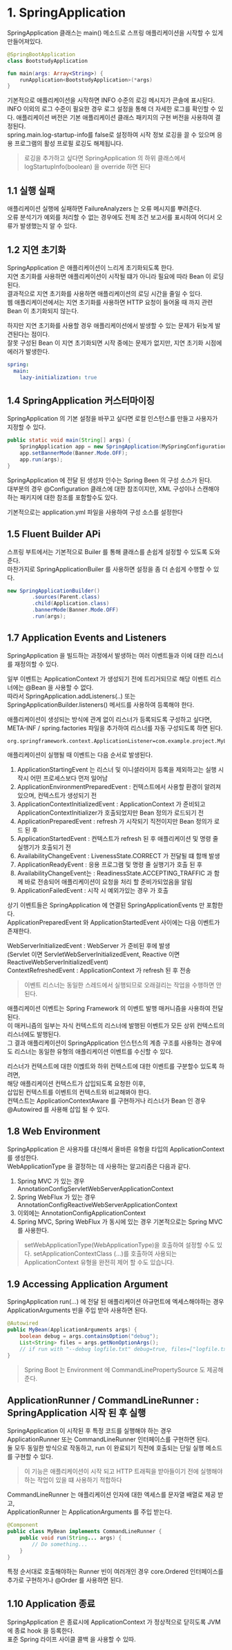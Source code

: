 # 1. SpringApplication

SpringApplication 클래스는 main() 메소드로 스프링 애플리케이션을 시작할 수 있게 만들어져있다.

```kotlin
@SpringBootApplication
class BootstudyApplication

fun main(args: Array<String>) {
    runApplication<BootstudyApplication>(*args)
}
```

기본적으로 애플리케이션을 시작하면 INFO 수준의 로깅 메시지가 콘솔에 표시된다.
INFO 이외의 로그 수준이 필요한 경우 로그 설정을 통해 더 자세한 로그를 확인할 수 있다.
애플리케이션 버전은 기본 애플리케이션 클래스 패키지의 구현 버전을 사용하여 결정된다.    
spring.main.log-startup-info를 false로 설정하여 시작 정보 로깅을 끌 수 있으며
응용 프로그램의 활성 프로필 로깅도 해제됩니다.

> 로깅을 추가하고 싶다면 SpringApplication 의 하위 클래스에서 logStartupInfo(boolean) 을 override 하면 된다

## 1.1 실행 실패

애플리케이션 실행에 실패하면 FailureAnalyzers 는 오류 메시지를 뿌려준다.   
오류 분석기가 예외를 처리할 수 없는 경우에도 전체 조건 보고서를 표시하여 어디서 오류가 발생했는지 알 수 있다.

## 1.2 지연 초기화
SpringApplication 은 애플리케이션이 느리게 초기화되도록 한다.   
지연 초기화를 사용하면 애플리케이션이 시작될 떄가 아니라 필요에 따라 Bean 이 로딩된다.   
결과적으로 지연 초기화를 사용하면 애플리케이션의 로딩 시간을 줄일 수 있다.   
웹 애플리케이션에서는 지연 초기화를 사용하면 HTTP 요청이 들어올 때 까지 관련 Bean 이 초기화되지 않는다.

하지만 지연 초기화를 사용할 경우 애플리케이션에서 발생할 수 있는 문제가 뒤늦게 발견된다는 점이다.   
잘못 구성된 Bean 이 지연 초기화되면 시작 중에는 문제가 없지만, 지연 초기화 시점에 에러가 발생한다.

```yaml
spring:
  main:
    lazy-initialization: true
```

## 1.4 SpringApplication 커스터마이징

SpringApplication 의 기본 설정을 바꾸고 싶다면 로컬 인스턴스를 만들고 사용자가 지정할 수 있다.

```java
public static void main(String[] args) {
    SpringApplication app = new SpringApplication(MySpringConfiguration.class);
    app.setBannerMode(Banner.Mode.OFF);
    app.run(args);
}
```

SpringApplication 에 전달 된 생성자 인수는 Spring Been 의 구성 소스가 된다.   
대부분의 경우 @Configuration 클래스에 대한 참조이지만, XML 구성이나 스캔해야하는 패키지에 대한 참조를 포함할수도 있다.

기본적으로는 application.yml 파일을 사용하여 구성 소스를 설정한다

## 1.5 Fluent Builder APi

스프링 부트에서는 기본적으로 Builer 를 통해 클래스를 손쉽게 설정할 수 있도록 도와준다.   
마찬가지로 SpringApplicationBuiler 를 사용하면 설정을 좀 더 손쉽게 수행할 수 있다.

```java
new SpringApplicationBuilder()
        .sources(Parent.class)
        .child(Application.class)
        .bannerMode(Banner.Mode.OFF)
        .run(args);
```

## 1.7 Application Events and Listeners

SpringApplication 을 빌드하는 과정에서 발생하는 여러 이벤트들과 이에 대한 리스너를 재정의할 수 있다.

일부 이벤트는 ApplicationContext 가 생성되기 전에 트리거되므로 해당 이벤트 리스너에는 @Bean 을 사용할 수 없다.   
따라서 SpringApplication.addListeners(..) 또는 SpringApplicationBuilder.listeners() 메서드를 사용하여 등록해야 한다.

애플리케이션이 생성되는 방식에 관계 없이 리스너가 등록되도록 구성하고 싶다면,   
META-INF / spring.factories 파일을 추가하여 리스너를 자동 구성되도록 하면 된다.

```properties
org.springframework.context.ApplicationListener=com.example.project.MyListener
```

애플리케이션이 실행될 때 이벤트는 다음 순서로 발생된다.

1. ApplicationStartingEvent 는 리스너 및 이니셜라이저 등록을 제외하고는 실행 시작시 어떤 프로세스보다 먼저 일어남
2. ApplicationEnvironmentPreparedEvent : 컨텍스트에서 사용할 환경이 알려져 있으며, 컨텍스트가 생성되기 전
3. ApplicationContextInitializedEvent : ApplicationContext 가 준비되고 ApplicationContextInitializer가 호출되었지만 Bean 정의가 로드되기 전
4. ApplicationPreparedEvent : refresh 가 시작되기 직전이지만 Bean 정의가 로드 된 후
5. ApplicationStartedEvent : 컨텍스트가 refresh 된 후 애플리케이션 및 명령 줄 실행기가 호출되기 전
6. AvailabilityChangeEvent : LivenessState.CORRECT 가 전달될 떄 함깨 발생
7. ApplicationReadyEvent : 응용 프로그램 및 명령 줄 실행기가 호출 된 후
8. AvailabilityChangeEvent는 : ReadinessState.ACCEPTING_TRAFFIC 과 함께 바로 전송되어 애플리케이션이 요청을 처리 할 준비가되었음을 알림
9. ApplicationFailedEvent : 시작 시 예외가있는 경우 가 호출

상기 이벤트들은 SpringApplication 에 연결된 SpringApplicationEvents 만 포함한다.   
ApplicationPreparedEvent 와 ApplicationStartedEvent 사이에는 다음 이벤트가 존재한다.

WebServerInitializedEvent : WebServer 가 준비된 후에 발생   
(Servlet 이면 ServletWebServerInitializedEvent, Reactive 이면 ReactiveWebServerInitializedEvent)   
ContextRefreshedEvent : ApplicationContext 가 refresh 된 후 전송

> 이벤트 리스너는 동일한 스레드에서 실행되므로 오래걸리는 작업을 수행하면 안된다.

애플리케이션 이벤트는 Spring Framework 의 이벤트 발행 매커니즘을 사용하여 전달된다.   
이 매커니즘의 일부는 자식 컨텍스트의 리스너에 발행된 이벤트가 모든 상위 컨텍스트의 리스너에도 발행된다.   
그 결과 애플리케이션이 SpringApplication 인스턴스의 계층 구조를 사용하는 경우에도 리스너는 동일한 유형의 애플리케이션 이벤트를 수신할 수 있다.

리스너가 컨텍스트에 대한 이벥트와 하위 컨텍스트에 대한 이벤트를 구분할수 있도록 하려면,   
해당 애플리케이션 컨텍스트가 삽입되도록 요청한 이후,   
삽입된 컨텍스트를 이벤트의 컨텍스트와 비교해봐야 한다.   
컨텍스트는 ApplicationContextAware 를 구현하거나 리스너가 Bean 인 경우 @Autowired 를 사용해 삽입 될 수 있다.

## 1.8 Web Environment

SpringApplication 은 사용자를 대신해서 올바른 유형을 타입의 ApplicationContext 를 생성한다.   
WebApplicationType 을 결정하는 데 사용하는 알고리즘은 다음과 같다.

1. Spring MVC 가 있는 경우 AnnotationConfigServletWebServerApplicationContext
2. Spring WebFlux 가 있는 경우 AnnotationConfigReactiveWebServerApplicationContext
3. 이외에는 AnnotationConfigApplicationContext
4. Spring MVC, Spring WebFlux 가 동시에 있는 경우 기본적으로는 Spring MVC 를 사용한다.

> setWebApplicationType(WebApplicationType)을 호출하여 설정할 수도 있다.
> setApplicationContextClass (…)를 호출하여 사용되는 ApplicationContext 유형을 완전히 제어 할 수도 있습니다.

## 1.9 Accessing Application Argument

SpringApplication run(...) 에 전달 된 애플리케이션 아규먼트에 엑세스해야하는 경우   
ApplicationArguments 빈을 주입 받아 사용하면 된다.

```java
@Autowired
public MyBean(ApplicationArguments args) {
    boolean debug = args.containsOption("debug");
    List<String> files = args.getNonOptionArgs();
    // if run with "--debug logfile.txt" debug=true, files=["logfile.txt"]
}
```

> Spring Boot 는 Environment 에 CommandLinePropertySource 도 제공해준다.

## ApplicationRunner / CommandLineRunner : SpringApplication 시작 된 후 실행

SpringApplication 이 시작된 후 특정 코드를 실행해야 하는 경우
ApplicationRunner 또는 CommandLineRunner 인터페이스를 구현하면 된다.   
둘 모두 동일한 방식으로 작동하고, run 이 완료되기 직전에 호출되는 단일 실행 메소드를 구현할 수 있다.

> 이 기능은 애플리케이션이 시작 되고 HTTP 트래픽을 받아들이기 전에 실행해야하는 작업이 있을 떄 사용하기 적합하다

CommandLineRunner 는 애플리케이션 인자에 대한 엑세스를 문자열 배열로 제공 받고,   
ApplicationRunner 는 ApplicationArguments 를 주입 받는다.

```java
@Component
public class MyBean implements CommandLineRunner {
    public void run(String... args) {
        // Do something...
    }
}
```

특정 순서대로 호출해야하는 Runner 빈이 여러개인 경우 core.Ordered 인터페이스를 추가로 구현하거나
@Order 를 사용하면 된다.

## 1.10 Application 종료

SpringApplication 은 종료시에 ApplicationContext 가 정상적으로 닫히도록 JVM 에 종료 hook 을 등록한다.   
표준 Spring 라이프 사이클 콜백 을 사용할 수 있따.